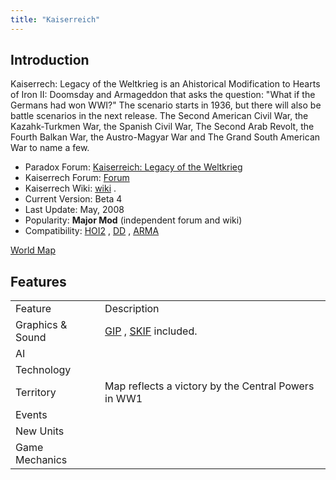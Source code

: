 ```yaml
---
title: "Kaiserreich"
---
```


##  Introduction 

Kaiserrech: Legacy of the Weltkrieg is an Ahistorical Modification to
Hearts of Iron II: Doomsday and Armageddon that asks the question: "What
if the Germans had won WWI?" The scenario starts in 1936, but there will
also be battle scenarios in the next release. The Second American Civil
War, the Kazahk-Turkmen War, the Spanish Civil War, The Second Arab
Revolt, the Fourth Balkan War, the Austro-Magyar War and The Grand South
American War to name a few.

-   Paradox Forum: [Kaiserreich: Legacy of the
    Weltkrieg](http://forum.paradoxplaza.com/forum/showthread.php?t=223176&page=1&pp=25/)
-   Kaiserrech Forum: [Forum](http://z11.invisionfree.com/Kaiserreich/)
-   Kaiserrech Wiki: [wiki](http://editthis.info/kaiserreich/Main_Page)
    .
-   Current Version: Beta 4
-   Last Update: May, 2008
-   Popularity: **Major Mod** (independent forum and wiki)
-   Compatibility: [HOI2](/HOI2 "HOI2") , [DD](/DD "DD") ,
    [ARMA](/ARMA "ARMA")

[World
Map](/index.php?title=Special:Upload&wpDestFile=Kaiserrech-world.jpg "File:Kaiserrech-world.jpg")

##  Features 

|                  |                                                     |
|------------------|-----------------------------------------------------|
| Feature          | Description                                         |
| Graphics & Sound | [GIP](/GIP "GIP") , [SKIF](/SKIF "SKIF") included.  |
| AI               |                                                     |
| Technology       |                                                     |
| Territory        | Map reflects a victory by the Central Powers in WW1 |
| Events           |                                                     |
| New Units        |                                                     |
| Game Mechanics   |                                                     |
